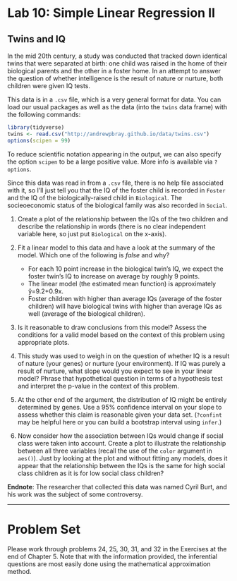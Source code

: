 Lab 10: Simple Linear Regression II
================

## Twins and IQ

In the mid 20th century, a study was conducted that tracked down
identical twins that were separated at birth: one child was raised in
the home of their biological parents and the other in a foster home. In
an attempt to answer the question of whether intelligence is the result
of nature or nurture, both children were given IQ tests.

This data is in a `.csv` file, which is a very general format for data.
You can load our usual packages as well as the data (into the `twins`
data frame) with the following commands:

``` r
library(tidyverse)
twins <- read.csv("http://andrewpbray.github.io/data/twins.csv")
options(scipen = 99)
```

To reduce scientific notation appearing in the output, we can also
specify the option `scipen` to be a large positive value. More info is
available via `?options`.

Since this data was read in from a `.csv` file, there is no help file
associated with it, so I’ll just tell you that the IQ of the foster
child is recorded in `Foster` and the IQ of the biologically-raised
child in `Biological`. The socieoeconomic status of the biological
family was also recorded in `Social`.

1.  Create a plot of the relationship between the IQs of the two
    children and describe the relationship in words (there is no clear
    independent variable here, so just put `Biological` on the x-axis).

2.  Fit a linear model to this data and have a look at the summary of
    the model. Which one of the following is *false* and why?
    
      - For each 10 point increase in the biological twin’s IQ, we
        expect the foster twin’s IQ to increase on average by roughly 9
        points.
      - The linear model (the estimated mean function) is approximately
        ŷ=9.2+0.9x.
      - Foster children with higher than average IQs (average of the
        foster children) will have biological twins with higher than
        average IQs as well (average of the biological children).

3.  Is it reasonable to draw conclusions from this model? Assess the
    conditions for a valid model based on the context of this problem
    using appropriate plots.

4.  This study was used to weigh in on the question of whether IQ is a
    result of nature (your genes) or nurture (your environment). If IQ
    was purely a result of nurture, what slope would you expect to see
    in your linear model? Phrase that hypothetical question in terms of
    a hypothesis test and interpret the p-value in the context of this
    problem.

5.  At the other end of the argument, the distribution of IQ might be
    entirely determined by genes. Use a 95% confidence interval on your
    slope to assess whether this claim is reasonable given your data
    set. (`?confint` may be helpful here or you can build a bootstrap
    interval using `infer`.)

6.  Now consider how the association between IQs would change if social
    class were taken into account. Create a plot to illustrate the
    relationship between all three variables (recall the use of the
    `color` argument in `aes()`). Just by looking at the plot and
    without fitting any models, does it appear that the relationship
    between the IQs is the same for high social class children as it is
    for low social class children?

**Endnote**: The researcher that collected this data was named Cyril
Burt, and his work was the subject of some controversy.

-----

# Problem Set

Please work through problems 24, 25, 30, 31, and 32 in the Exercises at
the end of Chapter 5. Note that with the information provided, the
inferential questions are most easily done using the mathematical
approximation method.
